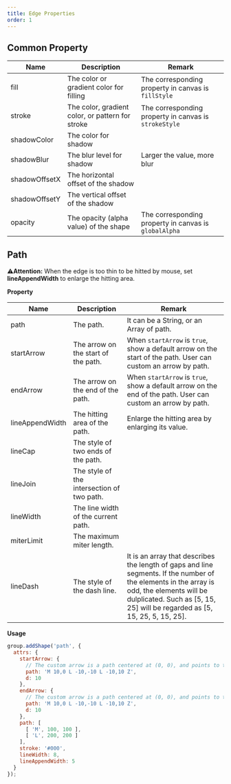 ```yaml
---
title: Edge Properties
order: 1
---
```


## Common Property

| Name | Description | Remark |
| --- | --- | --- |
| fill | The color or gradient color for filling | The corresponding property in canvas is `fillStyle` |
| stroke | The color, gradient color, or pattern for stroke | The corresponding property in canvas is `strokeStyle` |
| shadowColor | The color for shadow |  |
| shadowBlur | The blur level for shadow | Larger the value, more blur |
| shadowOffsetX | The horizontal offset of the shadow |  |
| shadowOffsetY | The vertical offset of the shadow |  |
| opacity | The opacity (alpha value) of the shape | The corresponding property in canvas is  `globalAlpha` |



## Path
⚠️**Attention:** When the edge is too thin to be hitted by mouse, set **lineAppendWidth** to enlarge the hitting area.

**Property**

| Name | Description | Remark |
| --- | --- | --- |
| path | The path. | It can be a String, or an Array of path. |
| startArrow | The arrow on the start of the path. | When `startArrow` is `true`, show a default arrow on the start of the path. User can custom an arrow by path. |
| endArrow | The arrow on the end of the path. | When `startArrow` is `true`, show a default arrow on the end of the path. User can custom an arrow by path. |
| lineAppendWidth | The hitting area of the path. | Enlarge the hitting area by enlarging its value. |
| lineCap | The style of two ends of the path. |  |
| lineJoin | The style of the intersection of two path. |  |
| lineWidth | The line width of the current path. |  |
| miterLimit | The maximum miter length. |  |
| lineDash | The style of the dash line. | It is an array that describes the length of gaps and line segments. If the number of the elements in the array is odd, the elements will be dulplicated. Such as [5, 15, 25] will be regarded as [5, 15, 25, 5, 15, 25]. |


**Usage**
```javascript
group.addShape('path', {
  attrs: {
    startArrow: {
      // The custom arrow is a path centered at (0, 0), and points to the positive direction of x-axis
      path: 'M 10,0 L -10,-10 L -10,10 Z',
      d: 10
    },
    endArrow: {
      // The custom arrow is a path centered at (0, 0), and points to the positive direction of x-axis
      path: 'M 10,0 L -10,-10 L -10,10 Z',
      d: 10
    },
    path: [
      [ 'M', 100, 100 ],
      [ 'L', 200, 200 ]
    ],
    stroke: '#000',
    lineWidth: 8,
    lineAppendWidth: 5
  }
});
```
